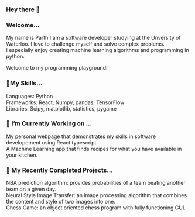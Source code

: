 ### Hey there 👋

### **Welcome...**
My name is Parth I am a software developer studying at the Unversity of Waterloo. I love to challenge myself and solve complex problems.  
I especially enjoy creating machine learning algorithms and programming in python.   

Welcome to my programming playground❕ 

### 🎒My Skills...
Languages: Python  
Frameworks: React, Numpy, pandas, TensorFlow  
Libraries: Scipy, matplotlib, statistics, pygame  

### 🌱 I’m Currently Working on ...  
My personal webpage that demonstrates my skills in software developement using React typescript.  
A Machine Learning app that finds recipes for what you have available in your kitchen.  

### 🔭 My Recently Completed Projects...  
NBA prediction algorithm: provides probabilities of a team beating another team on a given day.  
Neural Style Image Transfer: an image processing algorithm that combines the content and style of two images into one.  
Chess Game: an object oriented chess program with fully functioning GUI.  


